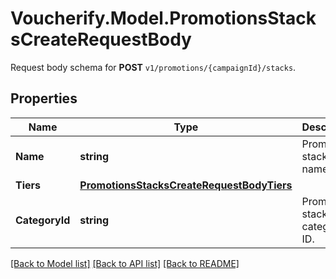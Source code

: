 # Voucherify.Model.PromotionsStacksCreateRequestBody
Request body schema for **POST** `v1/promotions/{campaignId}/stacks`.

## Properties

Name | Type | Description | Notes
------------ | ------------- | ------------- | -------------
**Name** | **string** | Promotion stack name. | [optional] 
**Tiers** | [**PromotionsStacksCreateRequestBodyTiers**](PromotionsStacksCreateRequestBodyTiers.md) |  | [optional] 
**CategoryId** | **string** | Promotion stack category ID. | [optional] 

[[Back to Model list]](../../README.md#documentation-for-models) [[Back to API list]](../../README.md#documentation-for-api-endpoints) [[Back to README]](../../README.md)

